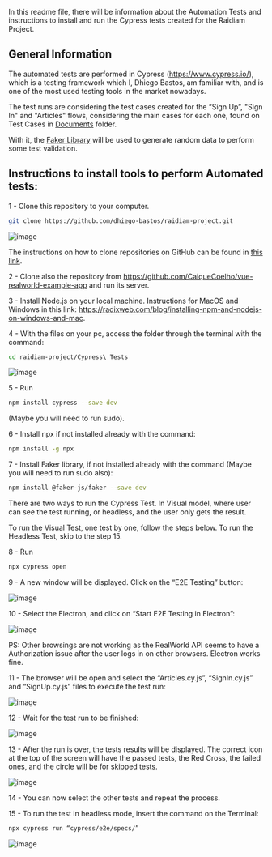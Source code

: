 In this readme file, there will be information about the Automation Tests and instructions to install and run the Cypress tests created for the Raidiam Project.

## General Information

The automated tests are performed in Cypress (https://www.cypress.io/), which is a testing framework which I, Dhiego Bastos, am familiar with, and is one of the most used testing tools in the market nowadays.

The test runs are considering the test cases created for the “Sign Up”, "Sign In" and "Articles" flows, considering the main cases for each one, found on Test Cases in [Documents](Documents/) folder.

With it, the [Faker Library](https://fakerjs.dev/guide/usage.html) will be used to generate random data to perform some test validation.


## Instructions to install tools to perform Automated tests:

1 - Clone this repository to your computer.

```sh
git clone https://github.com/dhiego-bastos/raidiam-project.git
```

![image](https://github.com/dhiego-bastos/raidiam-project/assets/173289553/18631d45-8c55-4028-b82c-5f6f1fe4c945)

The instructions on how to clone repositories on GitHub can be found in [this link](https://docs.github.com/en/repositories/creating-and-managing-repositories/cloning-a-repository).

2 - Clone also the repository from https://github.com/CaiqueCoelho/vue-realworld-example-app and run its server.

3 - Install Node.js on your local machine. Instructions for MacOS and Windows in this link: https://radixweb.com/blog/installing-npm-and-nodejs-on-windows-and-mac.

4 - With the files on your pc, access the folder through the terminal with the command:

``` sh
cd raidiam-project/Cypress\ Tests
```

![image](https://github.com/dhiego-bastos/raidiam-project/assets/173289553/ce16d47e-383a-4649-a118-494862d937f7)

5 - Run 
```sh
npm install cypress --save-dev
```

(Maybe you will need to run sudo).

6 - Install npx if not installed already with the command:
```sh
npm install -g npx
```

7 - Install Faker library, if not installed already with the command (Maybe you will need to run sudo also):

```sh
npm install @faker-js/faker --save-dev
```

There are two ways to run the Cypress Test. In Visual model, where user can see the test running, or headless, and the user only gets the result.

To run the Visual Test, one test by one, follow the steps below.
To run the Headless Test, skip to the step 15.

8 - Run 
```sh
npx cypress open
```

9 - A new window will be displayed. Click on the “E2E Testing” button:

![image](https://github.com/dhiego-bastos/raidiam-project/assets/173289553/1dac738d-04c4-4e61-9d70-1883566594ca)

10 - Select the Electron, and click on “Start E2E Testing in Electron”:

![image](https://github.com/dhiego-bastos/raidiam-project/assets/173289553/27fef4d1-9332-4044-872b-598672944100)

PS: Other browsings are not working as the RealWorld API seems to have a Authorization issue after the user logs in on other browsers. Electron works fine.

11 - The browser will be open and select the “Articles.cy.js”, “SignIn.cy.js” and “SignUp.cy.js” files to execute the test run:

![image](https://github.com/dhiego-bastos/raidiam-project/assets/173289553/4d6beb4b-a030-4e14-9958-b7ba615dd9c1)

12 - Wait for the test run to be finished:

![image](https://github.com/dhiego-bastos/raidiam-project/assets/173289553/422d13a4-df2b-4ae5-91d7-29e169061562)

13 - After the run is over, the tests results will be displayed. The correct icon at the top of the screen will have the passed tests, the Red Cross, the failed ones, and the circle will be for skipped tests.

![image](https://github.com/dhiego-bastos/raidiam-project/assets/173289553/46fb4609-d5ae-4f4e-86f0-ca6dd3fdfc6a)

14 - You can now select the other tests and repeat the process.

15 - To run the test in headless mode, insert the command on the Terminal:

```sh
npx cypress run “cypress/e2e/specs/” 
```
![image](https://github.com/dhiego-bastos/raidiam-project/assets/173289553/45725bcc-faef-497d-834d-4b72d1b7f047)

